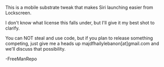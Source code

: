 This is a mobile substrate tweak that makes Siri launching easier from Lockscreen.

I don't know what license this falls under, but I'll give it my best shot to clarify.

You can NOT steal and use code, but if you plan to release something competing, just give me a heads up majdfhailylebanon[at]gmail.com and we'll discuss that possibility.

-FreeManRepo
